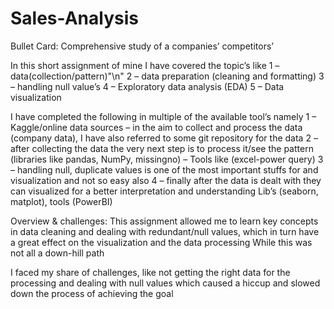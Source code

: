# Sales-Analysis
Bullet Card:
Comprehensive study of a companies’ competitors’

In this short assignment of mine I have covered the topic’s like
1 – data(collection/pattern)"\n"
2 – data preparation (cleaning and formatting)
3 – handling null value’s
4 – Exploratory data analysis (EDA)
5 – Data visualization  

I have completed the following in multiple of the available tool’s namely
1 – Kaggle/online data sources – in the aim to collect and process the data (company data), I have also referred to some git repository for the data
2 – after collecting the data the very next step is to process it/see the pattern (libraries like pandas,  NumPy, missingno) – Tools like (excel-power query)
3 – handling null, duplicate values is one of the most important stuffs for and visualization and not so easy also
4 – finally after the data is dealt with they can visualized for a better interpretation and understanding
Lib’s (seaborn, matplot), tools (PowerBI) 

Overview & challenges: 
This assignment allowed me to learn key concepts in data cleaning and dealing with redundant/null values, which in turn have a great effect on the visualization and the data processing 
While this was not all a down-hill path
 
I faced my share of challenges, like not getting the right data for the processing and dealing with null values which caused a hiccup and slowed down the process of achieving the goal 

